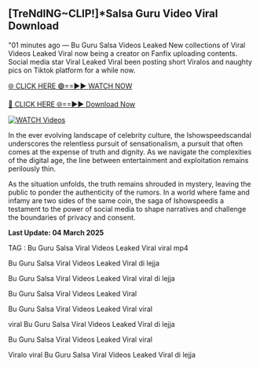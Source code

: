 ## [TreNdING~CLIP!]*Salsa Guru Video Viral Download


"01 minutes ago —  Bu Guru Salsa Videos Leaked New collections of Viral Videos Leaked Viral now being a creator on Fanfix uploading contents. Social media star Viral Leaked Viral been posting short Viralos and naughty pics on Tiktok platform for a while now. 


[🌐 CLICK HERE 🟢==►► WATCH NOW](https://ultra-bulletin.blogspot.com/p/ultra-bulletin-25.html)

[🔴 CLICK HERE 🌐==►► Download Now](https://ultra-bulletin.blogspot.com/p/ultra-bulletin-25.html)

[![WATCH Videos](https://i.imgur.com/dJHk4Zq.gif)](https://ultra-bulletin.blogspot.com/p/ultra-bulletin-25.html)


In the ever evolving landscape of celebrity culture, the Ishowspeedscandal underscores the relentless pursuit of sensationalism, a pursuit that often comes at the expense of truth and dignity. As we navigate the complexities of the digital age, the line between entertainment and exploitation remains perilously thin.

As the situation unfolds, the truth remains shrouded in mystery, leaving the public to ponder the authenticity of the rumors. In a world where fame and infamy are two sides of the same coin, the saga of Ishowspeedis a testament to the power of social media to shape narratives and challenge the boundaries of privacy and consent.

**Last Update: 04 March 2025**

TAG :
Bu Guru Salsa Viral Videos Leaked Viral viral mp4

Bu Guru Salsa Viral Videos Leaked Viral di lejja

Bu Guru Salsa Viral Videos Leaked Viral viral di lejja

Bu Guru Salsa Viral Videos Leaked Viral

Bu Guru Salsa Viral Videos Leaked Viral viral

viral Bu Guru Salsa Viral Videos Leaked Viral di lejja

Bu Guru Salsa Viral Videos Leaked Viral viral

Viralo viral Bu Guru Salsa Viral Videos Leaked Viral di lejja
